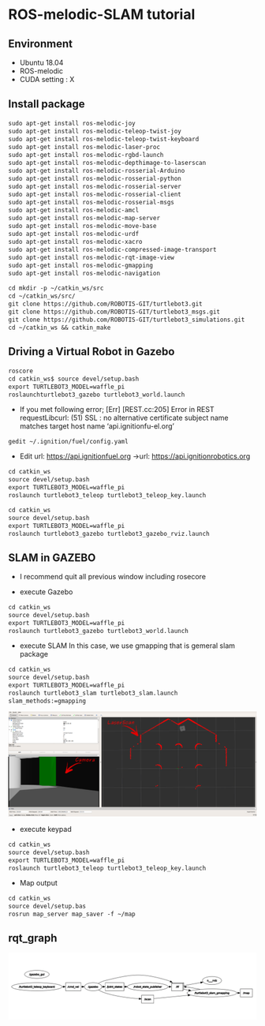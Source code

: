 # ROS-melodic-SLAM tutorial

## Environment
* Ubuntu 18.04
* ROS-melodic
* CUDA setting : X

## Install package 
~~~
sudo apt-get install ros-melodic-joy 
sudo apt-get install ros-melodic-teleop-twist-joy
sudo apt-get install ros-melodic-teleop-twist-keyboard
sudo apt-get install ros-melodic-laser-proc
sudo apt-get install ros-melodic-rgbd-launch
sudo apt-get install ros-melodic-depthimage-to-laserscan
sudo apt-get install ros-melodic-rosserial-Arduino
sudo apt-get install ros-melodic-rosserial-python
sudo apt-get install ros-melodic-rosserial-server
sudo apt-get install ros-melodic-rosserial-client
sudo apt-get install ros-melodic-rosserial-msgs
sudo apt-get install ros-melodic-amcl
sudo apt-get install ros-melodic-map-server
sudo apt-get install ros-melodic-move-base
sudo apt-get install ros-melodic-urdf
sudo apt-get install ros-melodic-xacro
sudo apt-get install ros-melodic-compressed-image-transport
sudo apt-get install ros-melodic-rqt-image-view
sudo apt-get install ros-melodic-gmapping
sudo apt-get install ros-melodic-navigation
~~~


~~~
cd mkdir -p ~/catkin_ws/src
cd ~/catkin_ws/src/
git clone https://github.com/ROBOTIS-GIT/turtlebot3.git
git clone https://github.com/ROBOTIS-GIT/turtlebot3_msgs.git
git clone https://github.com/ROBOTIS-GIT/turtlebot3_simulations.git
cd ~/catkin_ws && catkin_make
~~~


## Driving a Virtual Robot in Gazebo

~~~
roscore
cd catkin_ws$ source devel/setup.bash
export TURTLEBOT3_MODEL=waffle_pi
roslaunchturtlebot3_gazebo turtlebot3_world.launch
~~~


* If you met following error; [Err] [REST.cc:205] Error in REST requestLibcurl: (51) SSL : no alternative certificate subject name matches target host name ‘api.ignitionfu-el.org’

~~~
gedit ~/.ignition/fuel/config.yaml
~~~
* Edit url: https://api.ignitionfuel.org ->url: https://api.ignitionrobotics.org

~~~
cd catkin_ws
source devel/setup.bash
export TURTLEBOT3_MODEL=waffle_pi
roslaunch turtlebot3_teleop turtlebot3_teleop_key.launch
~~~

~~~
cd catkin_ws
source devel/setup.bash
export TURTLEBOT3_MODEL=waffle_pi
roslaunch turtlebot3_gazebo turtlebot3_gazebo_rviz.launch
~~~

## SLAM in GAZEBO
* I recommend quit all previous window including rosecore


* execute Gazebo
~~~
cd catkin_ws
source devel/setup.bash
export TURTLEBOT3_MODEL=waffle_pi
roslaunch turtlebot3_gazebo turtlebot3_world.launch
~~~

* execute SLAM
In this case, we use gmapping that is gemeral slam package
~~~
cd catkin_ws
source devel/setup.bash
export TURTLEBOT3_MODEL=waffle_pi
roslaunch turtlebot3_slam turtlebot3_slam.launch slam_methods:=gmapping
~~~
![](./image/1.png)
* execute keypad
~~~
cd catkin_ws
source devel/setup.bash
export TURTLEBOT3_MODEL=waffle_pi
roslaunch turtlebot3_teleop turtlebot3_teleop_key.launch
~~~
* Map output
~~~
cd catkin_ws
source devel/setup.bas
rosrun map_server map_saver -f ~/map
~~~

## rqt_graph
![](./image/22.png)
